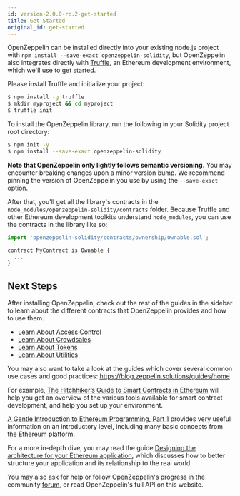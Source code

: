 ```yaml
---
id: version-2.0.0-rc.2-get-started
title: Get Started
original_id: get-started
---
```


OpenZeppelin can be installed directly into your existing node.js project with `npm install --save-exact openzeppelin-solidity`, but OpenZeppelin also integrates directly with [Truffle](https://github.com/ConsenSys/truffle), an Ethereum development environment, which we'll use to get started.

Please install Truffle and initialize your project:

```sh
$ npm install -g truffle
$ mkdir myproject && cd myproject
$ truffle init
```

To install the OpenZeppelin library, run the following in your Solidity project root directory:
```sh
$ npm init -y
$ npm install --save-exact openzeppelin-solidity
```

**Note that OpenZeppelin only lightly follows semantic versioning.** You may encounter breaking changes upon a minor version bump. We recommend pinning the version of OpenZeppelin you use by using the `--save-exact` option.

After that, you'll get all the library's contracts in the `node_modules/openzeppelin-solidity/contracts` folder. Because Truffle and other Ethereum development toolkits understand `node_modules`, you can use the contracts in the library like so:

```js
import 'openzeppelin-solidity/contracts/ownership/Ownable.sol';

contract MyContract is Ownable {
  ...
}
```

## Next Steps

After installing OpenZeppelin, check out the rest of the guides in the sidebar to learn about the different contracts that OpenZeppelin provides and how to use them.

- [Learn About Access Control](/api/docs/learn-about-access-control.html)
- [Learn About Crowdsales](/api/docs/learn-about-crowdsales.html)
- [Learn About Tokens](/api/docs/learn-about-tokens.html)
- [Learn About Utilities](/api/docs/learn-about-utilities.html)

You may also want to take a look at the guides which cover several common use cases and good practices: https://blog.zeppelin.solutions/guides/home

For example, [The Hitchhiker’s Guide to Smart Contracts in Ethereum](https://blog.zeppelin.solutions/the-hitchhikers-guide-to-smart-contracts-in-ethereum-848f08001f05) will help you get an overview of the various tools available for smart contract development, and help you set up your environment.

[A Gentle Introduction to Ethereum Programming, Part 1](https://blog.zeppelin.solutions/a-gentle-introduction-to-ethereum-programming-part-1-783cc7796094) provides very useful information on an introductory level, including many basic concepts from the Ethereum platform.

For a more in-depth dive, you may read the guide [Designing the architecture for your Ethereum application](https://blog.zeppelin.solutions/designing-the-architecture-for-your-ethereum-application-9cec086f8317), which discusses how to better structure your application and its relationship to the real world.

You may also ask for help or follow OpenZeppelin's progress in the community [forum](https://forum.zeppelin.solutions), or read OpenZeppelin's full API on this website.

